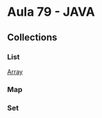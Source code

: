 # Aula 79 - JAVA

## Collections 

### List

[Array](collections-LIst-Set-Map/src/lists/ArrayList1.java)

### Map

### Set

